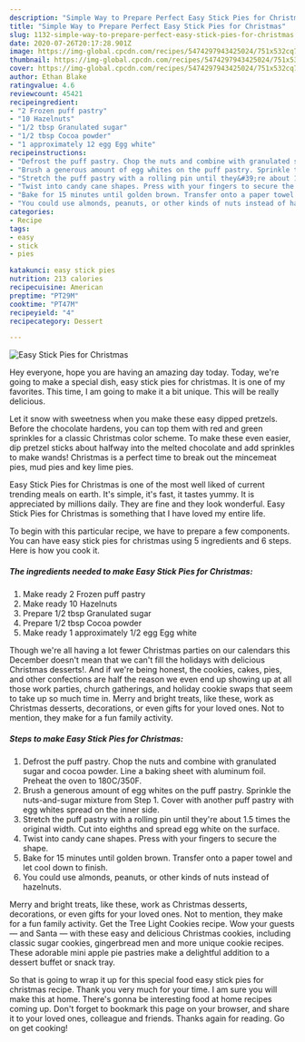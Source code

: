 ```yaml
---
description: "Simple Way to Prepare Perfect Easy Stick Pies for Christmas"
title: "Simple Way to Prepare Perfect Easy Stick Pies for Christmas"
slug: 1132-simple-way-to-prepare-perfect-easy-stick-pies-for-christmas
date: 2020-07-26T20:17:28.901Z
image: https://img-global.cpcdn.com/recipes/5474297943425024/751x532cq70/easy-stick-pies-for-christmas-recipe-main-photo.jpg
thumbnail: https://img-global.cpcdn.com/recipes/5474297943425024/751x532cq70/easy-stick-pies-for-christmas-recipe-main-photo.jpg
cover: https://img-global.cpcdn.com/recipes/5474297943425024/751x532cq70/easy-stick-pies-for-christmas-recipe-main-photo.jpg
author: Ethan Blake
ratingvalue: 4.6
reviewcount: 45421
recipeingredient:
- "2 Frozen puff pastry"
- "10 Hazelnuts"
- "1/2 tbsp Granulated sugar"
- "1/2 tbsp Cocoa powder"
- "1 approximately 12 egg Egg white"
recipeinstructions:
- "Defrost the puff pastry. Chop the nuts and combine with granulated sugar and cocoa powder. Line a baking sheet with aluminum foil. Preheat the oven to 180C/350F."
- "Brush a generous amount of egg whites on the puff pastry. Sprinkle the nuts-and-sugar mixture from Step 1. Cover with another puff pastry with egg whites spread on the inner side."
- "Stretch the puff pastry with a rolling pin until they&#39;re about 1.5 times the original width. Cut into eighths and spread egg white on the surface."
- "Twist into candy cane shapes. Press with your fingers to secure the shape."
- "Bake for 15 minutes until golden brown. Transfer onto a paper towel and let cool down to finish."
- "You could use almonds, peanuts, or other kinds of nuts instead of hazelnuts."
categories:
- Recipe
tags:
- easy
- stick
- pies

katakunci: easy stick pies 
nutrition: 213 calories
recipecuisine: American
preptime: "PT29M"
cooktime: "PT47M"
recipeyield: "4"
recipecategory: Dessert

---
```



![Easy Stick Pies for Christmas](https://img-global.cpcdn.com/recipes/5474297943425024/751x532cq70/easy-stick-pies-for-christmas-recipe-main-photo.jpg)

Hey everyone, hope you are having an amazing day today. Today, we're going to make a special dish, easy stick pies for christmas. It is one of my favorites. This time, I am going to make it a bit unique. This will be really delicious.

Let it snow with sweetness when you make these easy dipped pretzels. Before the chocolate hardens, you can top them with red and green sprinkles for a classic Christmas color scheme. To make these even easier, dip pretzel sticks about halfway into the melted chocolate and add sprinkles to make wands! Christmas is a perfect time to break out the mincemeat pies, mud pies and key lime pies.

Easy Stick Pies for Christmas is one of the most well liked of current trending meals on earth. It's simple, it's fast, it tastes yummy. It is appreciated by millions daily. They are fine and they look wonderful. Easy Stick Pies for Christmas is something that I have loved my entire life.


To begin with this particular recipe, we have to prepare a few components. You can have easy stick pies for christmas using 5 ingredients and 6 steps. Here is how you cook it.

<!--inarticleads1-->

##### The ingredients needed to make Easy Stick Pies for Christmas:

1. Make ready 2 Frozen puff pastry
1. Make ready 10 Hazelnuts
1. Prepare 1/2 tbsp Granulated sugar
1. Prepare 1/2 tbsp Cocoa powder
1. Make ready 1 approximately 1/2 egg Egg white


Though we&#39;re all having a lot fewer Christmas parties on our calendars this December doesn&#39;t mean that we can&#39;t fill the holidays with delicious Christmas desserts!. And if we&#39;re being honest, the cookies, cakes, pies, and other confections are half the reason we even end up showing up at all those work parties, church gatherings, and holiday cookie swaps that seem to take up so much time in. Merry and bright treats, like these, work as Christmas desserts, decorations, or even gifts for your loved ones. Not to mention, they make for a fun family activity. 

<!--inarticleads2-->

##### Steps to make Easy Stick Pies for Christmas:

1. Defrost the puff pastry. Chop the nuts and combine with granulated sugar and cocoa powder. Line a baking sheet with aluminum foil. Preheat the oven to 180C/350F.
1. Brush a generous amount of egg whites on the puff pastry. Sprinkle the nuts-and-sugar mixture from Step 1. Cover with another puff pastry with egg whites spread on the inner side.
1. Stretch the puff pastry with a rolling pin until they&#39;re about 1.5 times the original width. Cut into eighths and spread egg white on the surface.
1. Twist into candy cane shapes. Press with your fingers to secure the shape.
1. Bake for 15 minutes until golden brown. Transfer onto a paper towel and let cool down to finish.
1. You could use almonds, peanuts, or other kinds of nuts instead of hazelnuts.


Merry and bright treats, like these, work as Christmas desserts, decorations, or even gifts for your loved ones. Not to mention, they make for a fun family activity. Get the Tree Light Cookies recipe. Wow your guests — and Santa — with these easy and delicious Christmas cookies, including classic sugar cookies, gingerbread men and more unique cookie recipes. These adorable mini apple pie pastries make a delightful addition to a dessert buffet or snack tray. 

So that is going to wrap it up for this special food easy stick pies for christmas recipe. Thank you very much for your time. I am sure you will make this at home. There's gonna be interesting food at home recipes coming up. Don't forget to bookmark this page on your browser, and share it to your loved ones, colleague and friends. Thanks again for reading. Go on get cooking!
